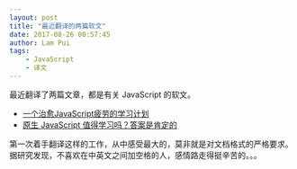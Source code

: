 ```yaml
---
layout: post
title: "最近翻译的两篇软文"
date: 2017-08-26 00:57:45
author: Lam Pui
tags: 
    - JavaScript
    - 译文
---
```

最近翻译了两篇文章，都是有关 JavaScript 的软文。

+ [一个治愈JavaScript疲劳的学习计划](http://www.zcfy.cc/article/a-study-plan-to-cure-javascript-fatigue-freecodecamp-3968.html)
+ [原生 JavaScript 值得学习吗？答案是肯定的]()
<!--more-->


第一次着手翻译这样的工作，从中感受最大的，莫非就是对文档格式的严格要求。据研究发现，不喜欢在中英文之间加空格的人，感情路走得挺辛苦的。。。
